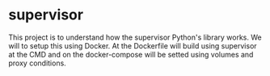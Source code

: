 # supervisor
This project is to understand how the supervisor Python's library works. We will to setup this using Docker. At the Dockerfile will build using supervisor at the CMD and on the docker-compose will be setted using volumes and proxy conditions.
